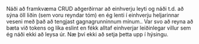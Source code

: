 Náði að framkvæma CRUD aðgerðirnar að einhverju leyti og náði t.d. að sýna öll liðin (sem voru reyndar tóm) en ég lenti í einhverju heljarinnar veseni með það að tengjast gagnagrunninnum mínum.. Var svo að reyna að bæta við tokens og líka eslint en fékk alltaf einhverjar leiðinlegar villur sem ég náði ekki að leysa úr. Næ því ekki að setja þetta upp í hýsingu.
